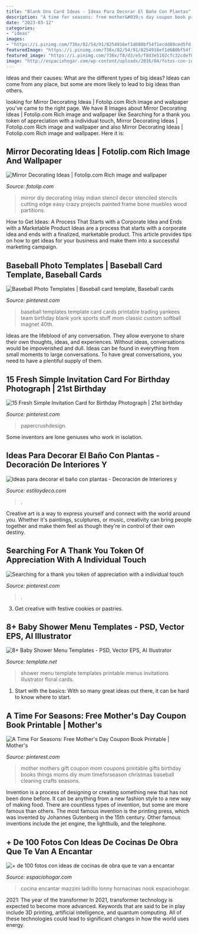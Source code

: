 ```yaml
---
title: "Blank Uno Card Ideas - Ideas Para Decorar El Baño Con Plantas"
description: "A time for seasons: free mother&#039;s day coupon book printable"
date: "2023-03-12"
categories:
- "ideas"
images:
- "https://i.pinimg.com/736x/82/54/91/8254916ef1d680bf54f1ecdd89ced5fd--gift-for-mother-mother-s-day.jpg"
featuredImage: "https://i.pinimg.com/736x/82/54/91/8254916ef1d680bf54f1ecdd89ced5fd--gift-for-mother-mother-s-day.jpg"
featured_image: "https://i.pinimg.com/736x/f8/d3/e5/f8d3e5102cfc32cdef06617ee6c5e24c.jpg"
image: "http://espaciohogar.com/wp-content/uploads/2016/04/fotos-con-ideas-de-cocinas-de-obra-que-te-van-a-encantar-cocina-pared-piedra.jpg"
---
```



Ideas and their causes: What are the different types of big ideas?
Ideas can come from any place, but some are more likely to lead to big ideas than others.

	

		
looking for Mirror Decorating Ideas | Fotolip.com Rich image and wallpaper you've came to the right page. We have 8 Images about Mirror Decorating Ideas | Fotolip.com Rich image and wallpaper like Searching for a thank you token of appreciation with a individual touch, Mirror Decorating Ideas | Fotolip.com Rich image and wallpaper and also Mirror Decorating Ideas | Fotolip.com Rich image and wallpaper. Here it is:
		
    
## Mirror Decorating Ideas | Fotolip.com Rich Image And Wallpaper

<img loading=lazy src="http://www.fotolip.com/wp-content/uploads/2016/05/Mirror-Decorating-1.jpg" onerror="this.onerror=null;this.src='https://tse3.mm.bing.net/th?id=OIP.s9udkbO-Fs5itmTMNadSugHaLH&amp;pid=15.1';" alt="Mirror Decorating Ideas | Fotolip.com Rich image and wallpaper">

_Source: fotolip.com_

>mirror diy decorating inlay indian stencil decor stenciled stencils cutting edge easy crazy projects painted frame bone muebles wood partitions. 

	

How to Get Ideas: A Process That Starts with a Corporate Idea and Ends with a Marketable Product
Ideas are a process that starts with a corporate idea and ends with a finalized, marketable product. This article provides tips on how to get ideas for your business and make them into a successful marketing campaign.

    
## Baseball Photo Templates | Baseball Card Template, Baseball Cards

<img loading=lazy src="https://i.pinimg.com/736x/7d/fe/76/7dfe763abd7fe4b5321ebc9d9a2fc782--baseball-party-baseball-stuff.jpg" onerror="this.onerror=null;this.src='https://tse1.mm.bing.net/th?id=OIP.9aNl5WCB4sY-4Bb95STtBgAAAA&amp;pid=15.1';" alt="Baseball Photo Templates | Baseball card template, Baseball cards">

_Source: pinterest.com_

>baseball templates template card cards printable trading yankees team birthday blank york sports stuff mom classic custom softball magnet 40th. 

	

Ideas are the lifeblood of any conversation. They allow everyone to share their own thoughts, ideas, and experiences. Without ideas, conversations would be impoverished and dull. Ideas can be found in everything from small moments to large conversations. To have great conversations, you need to have a plentiful supply of them.

    
## 15 Fresh Simple Invitation Card For Birthday Photograph | 21st Birthday

<img loading=lazy src="https://i.pinimg.com/736x/27/63/3e/27633ee508b6b55c8db79a7a1687ab4e.jpg" onerror="this.onerror=null;this.src='https://tse2.mm.bing.net/th?id=OIP.IigQTs-_XnvUPrg6UdBpqwHaJ3&amp;pid=15.1';" alt="15 Fresh Simple Invitation Card for Birthday Photograph | 21st birthday">

_Source: pinterest.com_

>papercrushdesign. 

	

Some inventors are lone geniuses who work in isolation.

    
## Ideas Para Decorar El Baño Con Plantas - Decoración De Interiores Y

<img loading=lazy src="https://www.estiloydeco.com/wp-content/uploads/2015/10/banos-con-plantas-8.jpg" onerror="this.onerror=null;this.src='https://tse1.mm.bing.net/th?id=OIP.3M9oIMsTJo2H7AFeWR8dJQHaLH&amp;pid=15.1';" alt="Ideas para decorar el baño con plantas - Decoración de Interiores y">

_Source: estiloydeco.com_

>. 

	

Creative art is a way to express yourself and connect with the world around you. Whether it's paintings, sculptures, or music, creativity can bring people together and make them feel as though they're in control of their own destiny.

    
## Searching For A Thank You Token Of Appreciation With A Individual Touch

<img loading=lazy src="https://i.pinimg.com/736x/f8/d3/e5/f8d3e5102cfc32cdef06617ee6c5e24c.jpg" onerror="this.onerror=null;this.src='https://tse3.mm.bing.net/th?id=OIP.Aoe_ike4Cx9E11NiC86iXAHaJ3&amp;pid=15.1';" alt="Searching for a thank you token of appreciation with a individual touch">

_Source: pinterest.com_

>. 

	

3. Get creative with festive cookies or pastries.

    
## 8+ Baby Shower Menu Templates - PSD, Vector EPS, AI Illustrator

<img loading=lazy src="https://images.template.net/wp-content/uploads/2017/02/18122504/Printable-Baby-Shower-Menu-Template.jpg" onerror="this.onerror=null;this.src='https://tse3.mm.bing.net/th?id=OIP.cT7tmtj9qpBBu5MRXr1DlgHaKV&amp;pid=15.1';" alt="8+ Baby Shower Menu Templates - PSD, Vector EPS, AI Illustrator">

_Source: template.net_

>shower menu template templates printable menus invitations illustrator floral cards. 

	

1. Start with the basics: With so many great ideas out there, it can be hard to know where to start.

    
## A Time For Seasons: Free Mother&#039;s Day Coupon Book Printable | Mother&#039;s

<img loading=lazy src="https://i.pinimg.com/736x/82/54/91/8254916ef1d680bf54f1ecdd89ced5fd--gift-for-mother-mother-s-day.jpg" onerror="this.onerror=null;this.src='https://tse3.mm.bing.net/th?id=OIP.UYA_TNfpGBeVXZGd99EK5gHaQT&amp;pid=15.1';" alt="A Time For Seasons: Free Mother&#039;s Day Coupon Book Printable | Mother&#039;s">

_Source: pinterest.com_

>mother mothers gift coupon mom coupons printable gifts birthday books things moms diy mum timeforseason christmas baseball cleaning crafts seasons. 

	

Invention is a process of designing or creating something new that has not been done before. It can be anything from a new fashion style to a new way of making food. There are countless types of invention, but some are more famous than others. The most famous invention is the printing press, which was invented by Johannes Gutenberg in the 15th century. Other famous inventions include the jet engine, the lightbulb, and the telephone.

    
## + De 100 Fotos Con Ideas De Cocinas De Obra Que Te Van A Encantar

<img loading=lazy src="http://espaciohogar.com/wp-content/uploads/2016/04/fotos-con-ideas-de-cocinas-de-obra-que-te-van-a-encantar-cocina-pared-piedra.jpg" onerror="this.onerror=null;this.src='https://tse2.mm.bing.net/th?id=OIP.tf2GGH6umJ_jeZK5Kg0W9wHaKx&amp;pid=15.1';" alt="+ de 100 fotos con ideas de cocinas de obra que te van a encantar">

_Source: espaciohogar.com_

>cocina encantar mazzini ladrillo lonny hornacinas nook espaciohogar. 

	

2021: The year of the transformer
In 2021, transformer technology is expected to become more advanced. Keywords that are said to be in play include 3D printing, artificial intelligence, and quantum computing. All of these technologies could lead to significant changes in how the world uses energy.

